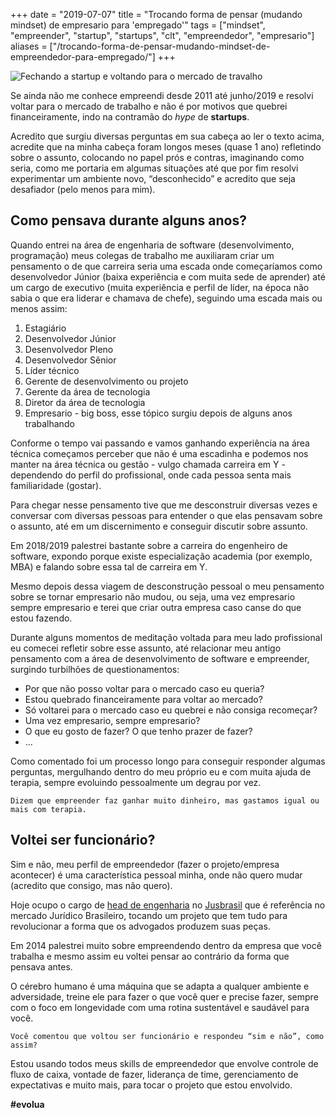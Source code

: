 +++
date = "2019-07-07"
title = "Trocando forma de pensar (mudando mindset) de empresario para 'empregado'"
tags = ["mindset", "empreender", "startup", "startups", "clt", "empreendedor", "empresario"]
aliases = ["/trocando-forma-de-pensar-mudando-mindset-de-empreendedor-para-empregado/"]
+++

![Fechando a startup e voltando para o mercado de travalho](/blog/close.jpg#center)

Se ainda não me conhece empreendi desde 2011 até junho/2019 e resolvi voltar para o mercado de trabalho e não é por motivos que quebrei financeiramente, indo na contramão do *hype* de **startups**.

Acredito que surgiu diversas perguntas em sua cabeça ao ler o texto acima, acredite que na minha cabeça foram longos meses (quase 1 ano) refletindo sobre o assunto, colocando no papel prós e contras, imaginando como seria, como me portaria em algumas situações até que por fim resolvi experimentar um ambiente novo, “desconhecido” e acredito que seja desafiador (pelo menos para mim).

## Como pensava durante alguns anos?

Quando entrei na área de engenharia de software (desenvolvimento, programação) meus colegas de trabalho me auxiliaram criar um pensamento o de que carreira seria uma escada onde começaríamos como desenvolvedor Júnior (baixa experiência e com muita sede de aprender) até um cargo de executivo (muita experiência e perfil de líder, na época não sabia o que era liderar e chamava de chefe), seguindo uma escada mais ou menos assim:

1. Estagiário
1. Desenvolvedor Júnior
1. Desenvolvedor Pleno
1. Desenvolvedor Sênior
1. Líder técnico
1. Gerente de desenvolvimento ou projeto
1. Gerente da área de tecnologia
1. Diretor da área de tecnologia
1. Empresario - big boss, esse tópico surgiu depois de alguns anos trabalhando

Conforme o tempo vai passando e vamos ganhando experiência na área técnica começamos perceber que não é uma escadinha e podemos nos manter na área técnica ou gestão - vulgo chamada carreira em Y - dependendo do perfil do profissional, onde cada pessoa senta mais familiaridade (gostar).

Para chegar nesse pensamento tive que me desconstruir diversas vezes e conversar com diversas pessoas para entender o que elas pensavam sobre o assunto, até em um discernimento e conseguir discutir sobre assunto.

Em 2018/2019 palestrei bastante sobre a carreira do engenheiro de software, expondo porque existe especialização academia (por exemplo, MBA) e falando sobre essa tal de carreira em Y.

Mesmo depois dessa viagem de desconstrução pessoal o meu pensamento sobre se tornar empresario não mudou, ou seja, uma vez empresario sempre empresario e terei que criar outra empresa caso canse do que estou fazendo.

Durante alguns momentos de meditação voltada para meu lado profissional eu comecei refletir sobre esse assunto, até relacionar meu antigo pensamento com a área de desenvolvimento de software e empreender, surgindo turbilhões de questionamentos:

- Por que não posso voltar para o mercado caso eu queria?
- Estou quebrado financeiramente para voltar ao mercado?
- Só voltarei para o mercado caso eu quebrei e não consiga recomeçar?
- Uma vez empresario, sempre empresario?
- O que eu gosto de fazer? O que tenho prazer de fazer?
- ...

Como comentado foi um processo longo para conseguir responder algumas perguntas, mergulhando dentro do meu próprio eu e com muita ajuda de terapia, sempre evoluindo pessoalmente um degrau por vez.

`Dizem que empreender faz ganhar muito dinheiro, mas gastamos igual ou mais com terapia.`

## Voltei ser funcionário?

Sim e não, meu perfil de empreendedor (fazer o projeto/empresa acontecer) é uma característica pessoal minha, onde não quero mudar (acredito que consigo, mas não quero).

Hoje ocupo o cargo de [head de engenharia](https://www.linkedin.com/feed/update/urn:li:activity:6552198793771659264/) no [Jusbrasil](https://www.jusbrasil.com.br/) que é referência no mercado Jurídico Brasileiro, tocando um projeto que tem tudo para revolucionar a forma que os advogados produzem suas peças.

Em 2014 palestrei muito sobre empreendendo dentro da empresa que você trabalha e mesmo assim eu voltei pensar ao contrário da forma que pensava antes.

O cérebro humano é uma máquina que se adapta a qualquer ambiente e adversidade, treine ele para fazer o que você quer e precise fazer, sempre com o foco em longevidade com uma rotina sustentável e saudável para você.

`Você comentou que voltou ser funcionário e respondeu “sim e não”, como assim?`

Estou usando todos meus skills de empreendedor que envolve controle de fluxo de caixa, vontade de fazer, liderança de time, gerenciamento de expectativas e muito mais, para tocar o projeto que estou envolvido.

**#evolua**
